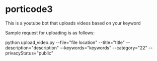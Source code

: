 # porticode3
This is a youtube bot that uploads videos based on your keyword

Sample request for uploading is as follows:

python upload_video.py --file="file location"
--title="title"
--description="description"
--keywords="keywords"
--category="22"
--privacyStatus="public"
